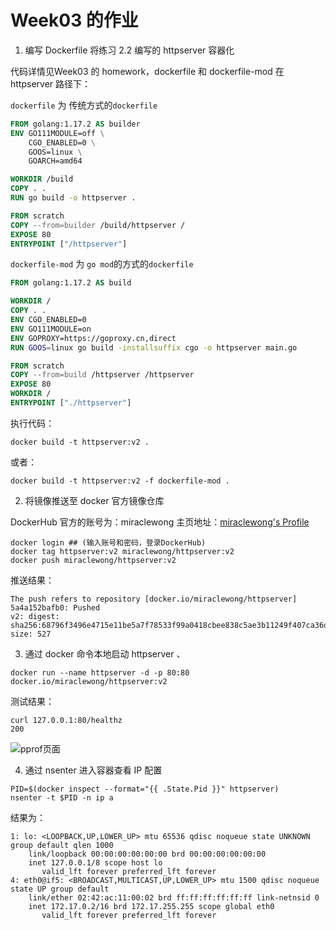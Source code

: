 # Week03 的作业


1. 编写 Dockerfile 将练习 2.2 编写的 httpserver 容器化

代码详情见Week03 的 homework，dockerfile 和 dockerfile-mod 在 httpserver 路径下：

`dockerfile` 为 传统方式的`dockerfile`

```dockerfile
FROM golang:1.17.2 AS builder
ENV GO111MODULE=off \
    CGO_ENABLED=0 \
    GOOS=linux \
    GOARCH=amd64

WORKDIR /build
COPY . .
RUN go build -o httpserver .

FROM scratch
COPY --from=builder /build/httpserver /
EXPOSE 80
ENTRYPOINT ["/httpserver"]
```

`dockerfile-mod` 为 `go mod`的方式的`dockerfile`

```dockerfile
FROM golang:1.17.2 AS build

WORKDIR /
COPY . .
ENV CGO_ENABLED=0
ENV GO111MODULE=on
ENV GOPROXY=https://goproxy.cn,direct
RUN GOOS=linux go build -installsuffix cgo -o httpserver main.go

FROM scratch
COPY --from=build /httpserver /httpserver
EXPOSE 80
WORKDIR /
ENTRYPOINT ["./httpserver"]
```

执行代码：
```shell
docker build -t httpserver:v2 .
```
或者：

```shell
docker build -t httpserver:v2 -f dockerfile-mod .
```

2. 将镜像推送至 docker 官方镜像仓库

DockerHub 官方的账号为：miraclewong
主页地址：[miraclewong's Profile](https://hub.docker.com/u/miraclewong/starred)

```shell
docker login ## (输入账号和密码，登录DockerHub)
docker tag httpserver:v2 miraclewong/httpserver:v2
docker push miraclewong/httpserver:v2
```

推送结果：
```shell
The push refers to repository [docker.io/miraclewong/httpserver]
5a4a152bafb0: Pushed
v2: digest: sha256:68796f3496e4715e11be5a7f78533f99a0418cbee838c5ae3b11249f407ca36d size: 527
```

        
3. 通过 docker 命令本地启动 httpserver 、

```shell
docker run --name httpserver -d -p 80:80 docker.io/miraclewong/httpserver:v2
```

测试结果：
```shell
curl 127.0.0.1:80/healthz
200
```

![pprof页面](http://images.iotop.work/uPic/20220503-pprof.png)

4. 通过 nsenter 进入容器查看 IP 配置

```shell
PID=$(docker inspect --format="{{ .State.Pid }}" httpserver)
nsenter -t $PID -n ip a
```

结果为：
```shell
1: lo: <LOOPBACK,UP,LOWER_UP> mtu 65536 qdisc noqueue state UNKNOWN group default qlen 1000
    link/loopback 00:00:00:00:00:00 brd 00:00:00:00:00:00
    inet 127.0.0.1/8 scope host lo
       valid_lft forever preferred_lft forever
4: eth0@if5: <BROADCAST,MULTICAST,UP,LOWER_UP> mtu 1500 qdisc noqueue state UP group default
    link/ether 02:42:ac:11:00:02 brd ff:ff:ff:ff:ff:ff link-netnsid 0
    inet 172.17.0.2/16 brd 172.17.255.255 scope global eth0
       valid_lft forever preferred_lft forever
```

